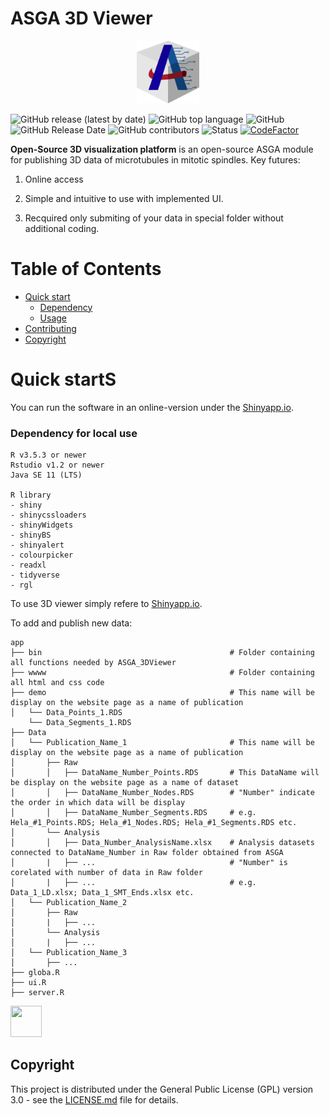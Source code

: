 # ASGA 3D Viewer
<p align="center">
<img src="https://github.com/RRobert92/ASGA_3DViewer/blob/main/img/ASGA_3d_logo.png?raw=true" width="20%" height="20%">
</p>

![GitHub release (latest by date)](https://img.shields.io/github/v/release/RRobert92/ASGA_3DViewer)
![GitHub top language](https://img.shields.io/github/languages/top/RRobert92/ASGA_3DViewer)
![GitHub](https://img.shields.io/github/license/RRobert92/ASGA_3DViewer)
![GitHub Release Date](https://img.shields.io/github/release-date/RRobert92/ASGA_3DViewer)
![GitHub contributors](https://img.shields.io/github/contributors/RRobert92/ASGA_3DViewer)
![Status](https://img.shields.io/badge/lifecycle-maturating-blue.svg)
[![CodeFactor](https://www.codefactor.io/repository/github/rrobert92/ASGA_3DViewer/badge)](https://www.codefactor.io/repository/github/rrobert92/ASGA_3DViewer)

**Open-Source 3D visualization platform** is an open-source ASGA module for publishing 3D data of microtubules in mitotic spindles. Key futures:
  
1. Online access

2. Simple and intuitive to use with implemented UI.

3. Recquired only submiting of your data in special folder without additional coding.

# Table of Contents

* [Quick start](#Quick_start)
  * [Dependency](#Dependency)
  * [Usage](#Quick_start)
* [Contributing](#Contributing)
* [Copyright](#Copyright)
  
<a name="Quick_start"></a>
# Quick startS
You can run the software in an online-version under the [Shinyapp.io](https://kiewisz.shinyapps.io/ASGA_3DViewer/).

<a name="Dependency"></a>
### Dependency for local use
```
R v3.5.3 or newer
Rstudio v1.2 or newer
Java SE 11 (LTS)

R library
- shiny
- shinycssloaders
- shinyWidgets
- shinyBS
- shinyalert
- colourpicker
- readxl
- tidyverse
- rgl
```

<a name="Quick_start"></a>

To use 3D viewer simply refere to [Shinyapp.io](https://kiewisz.shinyapps.io/ASGA_3DViewer/).

To add and publish new data:
```
app
├── bin                                          # Folder containing all functions needed by ASGA_3DViewer
├── wwww                                         # Folder containing all html and css code
├── demo                                         # This name will be display on the website page as a name of publication
│   └── Data_Points_1.RDS
    └── Data_Segments_1.RDS
├── Data
│   └── Publication_Name_1                       # This name will be display on the website page as a name of publication
│       ├── Raw
│       │   ├── DataName_Number_Points.RDS       # This DataName will be display on the website page as a name of dataset
│       │   ├── DataName_Number_Nodes.RDS        # "Number" indicate the order in which data will be display
│       │   ├── DataName_Number_Segments.RDS     # e.g. Hela_#1_Points.RDS; Hela_#1_Nodes.RDS; Hela_#1_Segments.RDS etc.
│       └── Analysis
│       │   ├── Data_Number_AnalysisName.xlsx    # Analysis datasets connected to DataName_Number in Raw folder obtained from ASGA
│       |   ├── ...                              # "Number" is corelated with number of data in Raw folder
│       |   ├── ...                              # e.g. Data_1_LD.xlsx; Data_1_SMT_Ends.xlsx etc.
│   └── Publication_Name_2
│       ├── Raw
│       |   ├── ...
│       └── Analysis 
│       |   ├── ...
│   └── Publication_Name_3
│       ├── ...
├── globa.R
├── ui.R
├── server.R
```

<a href="https://sourcerer.io/rrobert92"><img src="https://avatars0.githubusercontent.com/u/56911280?v=4" height="50px" width="50px" alt=""/></a>

<a name="Copyright"></a>
## Copyright
This project is distributed under the General Public License (GPL) version 3.0 - see the [LICENSE.md](LICENSE.md) file for details.
